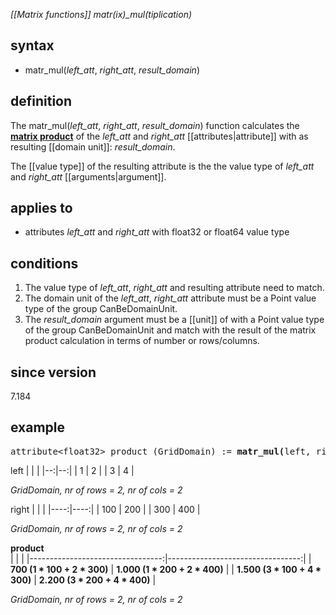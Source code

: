 *[[Matrix functions]] matr(ix)_mul(tiplication)*

## syntax

-   matr_mul(*left_att*, *right_att*, *result_domain*)

## definition

The matr_mul(*left_att*, *right_att*, *result_domain*) function calculates the **[matrix product](https://en.wikipedia.org/wiki/Matrix_multiplication)** of the *left_att* and *right_att* [[attributes|attribute]] with as resulting [[domain unit]]: *result_domain*.

The [[value type]] of the resulting attribute is the the value type of *left_att* and *right_att* [[arguments|argument]].

## applies to

- attributes *left_att* and *right_att* with float32 or float64 value type

## conditions

1. The value type of *left_att*, *right_att* and resulting attribute need to match.
2. The domain unit of the *left_att*, *right_att* attribute must be a Point value type of the group CanBeDomainUnit.
3. The *result_domain* argument must be a [[unit]] of with a Point value type of the group CanBeDomainUnit and match with the result of the matrix product calculation in terms of number or rows/columns.

## since version

7.184

## example
<pre>
attribute&lt;float32&gt; product (GridDomain) := <B>matr_mul(</B>left, right, GridDomain<B>)</B>;
</pre>

left
|   |   |
|--:|--:|
| 1 | 2 | 
| 3 | 4 |

*GridDomain, nr of rows = 2, nr of cols = 2*

right
|     |     |
|----:|----:|
| 100 | 200 |
| 300 | 400 |

*GridDomain, nr of rows = 2, nr of cols = 2*

 **product**                 
|                                  |                                  |
|---------------------------------:|---------------------------------:|
| <B>  700 (1 * 100 + 2 * 300)</B> | <B>1.000 (1 * 200 + 2 * 400)</B> |
| <B>1.500 (3 * 100 + 4 * 300)</B> | <B>2.200 (3 * 200 + 4 * 400)</B> |

*GridDomain, nr of rows = 2, nr of cols = 2*